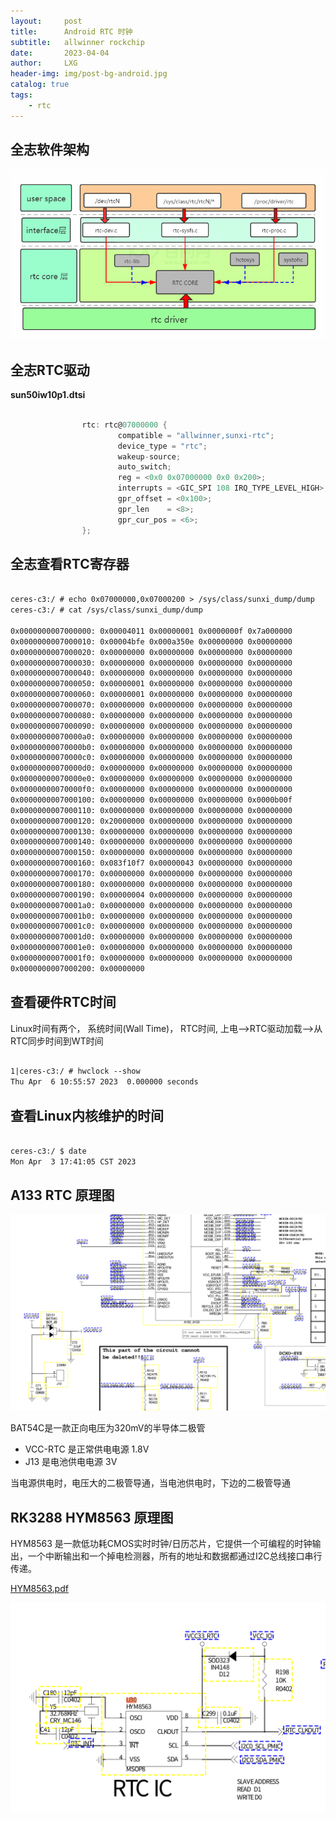 ```yaml
---
layout:     post
title:      Android RTC 时钟
subtitle:   allwinner rockchip
date:       2023-04-04
author:     LXG
header-img: img/post-bg-android.jpg
catalog: true
tags:
    - rtc
---
```


## 全志软件架构

![a133_rtc](/images/allwinner/a133_rtc.png)

## 全志RTC驱动

**sun50iw10p1.dtsi**

```c

                rtc: rtc@07000000 {
                        compatible = "allwinner,sunxi-rtc";
                        device_type = "rtc";
                        wakeup-source;                                   // 表示RTC是具备休眠唤醒能力的中断唤醒源
                        auto_switch;                                     // 支持RTC使用的32k时钟源硬件自动切换
                        reg = <0x0 0x07000000 0x0 0x200>;                // RTC寄存器基地址和映射范围
                        interrupts = <GIC_SPI 108 IRQ_TYPE_LEVEL_HIGH>;
                        gpr_offset = <0x100>;                            // RTC通用寄存器的偏移
                        gpr_len    = <8>;
                        gpr_cur_pos = <6>;                               // RTC通用寄存器的个数
                };

```

## 全志查看RTC寄存器

```txt

ceres-c3:/ # echo 0x07000000,0x07000200 > /sys/class/sunxi_dump/dump                                                                                                                                                           
ceres-c3:/ # cat /sys/class/sunxi_dump/dump                                                                                                                                                                                    

0x0000000007000000: 0x00004011 0x00000001 0x0000000f 0x7a000000
0x0000000007000010: 0x00004bfe 0x000a350e 0x00000000 0x00000000
0x0000000007000020: 0x00000000 0x00000000 0x00000000 0x00000000
0x0000000007000030: 0x00000000 0x00000000 0x00000000 0x00000000
0x0000000007000040: 0x00000000 0x00000000 0x00000000 0x00000000
0x0000000007000050: 0x00000001 0x00000000 0x00000000 0x00000000
0x0000000007000060: 0x00000001 0x00000000 0x00000000 0x00000000
0x0000000007000070: 0x00000000 0x00000000 0x00000000 0x00000000
0x0000000007000080: 0x00000000 0x00000000 0x00000000 0x00000000
0x0000000007000090: 0x00000000 0x00000000 0x00000000 0x00000000
0x00000000070000a0: 0x00000000 0x00000000 0x00000000 0x00000000
0x00000000070000b0: 0x00000000 0x00000000 0x00000000 0x00000000
0x00000000070000c0: 0x00000000 0x00000000 0x00000000 0x00000000
0x00000000070000d0: 0x00000000 0x00000000 0x00000000 0x00000000
0x00000000070000e0: 0x00000000 0x00000000 0x00000000 0x00000000
0x00000000070000f0: 0x00000000 0x00000000 0x00000000 0x00000000
0x0000000007000100: 0x00000000 0x00000000 0x00000000 0x0000b00f
0x0000000007000110: 0x00000000 0x00000000 0x00000000 0x00000000
0x0000000007000120: 0x20000000 0x00000000 0x00000000 0x00000000
0x0000000007000130: 0x00000000 0x00000000 0x00000000 0x00000000
0x0000000007000140: 0x00000000 0x00000000 0x00000000 0x00000000
0x0000000007000150: 0x00000000 0x00000000 0x00000000 0x00000000
0x0000000007000160: 0x083f10f7 0x00000043 0x00000000 0x00000000
0x0000000007000170: 0x00000000 0x00000000 0x00000000 0x00000000
0x0000000007000180: 0x00000000 0x00000000 0x00000000 0x00000000
0x0000000007000190: 0x00000004 0x00000000 0x00000000 0x00000000
0x00000000070001a0: 0x00000000 0x00000000 0x00000000 0x00000000
0x00000000070001b0: 0x00000000 0x00000000 0x00000000 0x00000000
0x00000000070001c0: 0x00000000 0x00000000 0x00000000 0x00000000
0x00000000070001d0: 0x00000000 0x00000000 0x00000000 0x00000000
0x00000000070001e0: 0x00000000 0x00000000 0x00000000 0x00000000
0x00000000070001f0: 0x00000000 0x00000000 0x00000000 0x00000000
0x0000000007000200: 0x00000000

```

## 查看硬件RTC时间

Linux时间有两个， 系统时间(Wall Time)， RTC时间, 上电-->RTC驱动加载-->从RTC同步时间到WT时间

```txt

1|ceres-c3:/ # hwclock --show 
Thu Apr  6 10:55:57 2023  0.000000 seconds

```

## 查看Linux内核维护的时间

```txt

ceres-c3:/ $ date
Mon Apr  3 17:41:05 CST 2023

```

## A133 RTC 原理图

![a133_rtc_hardware](/images/allwinner/a133_rtc_hardware.png)

BAT54C是一款正向电压为320mV的半导体二极管

* VCC-RTC 是正常供电电源 1.8V
* J13 是电池供电电源 3V

当电源供电时，电压大的二极管导通，当电池供电时，下边的二极管导通

## RK3288 HYM8563 原理图

HYM8563 是一款低功耗CMOS实时时钟/日历芯片，它提供一个可编程的时钟输出，一个中断输出和一个掉电检测器，所有的地址和数据都通过I2C总线接口串行传递。

[HYM8563.pdf](https://www.t-firefly.com/download/fireprime/hardware/HYM8563.pdf)

![rk3288_rtc_hardware](/images/rk3288/rk3288_rtc_hardware.png)










